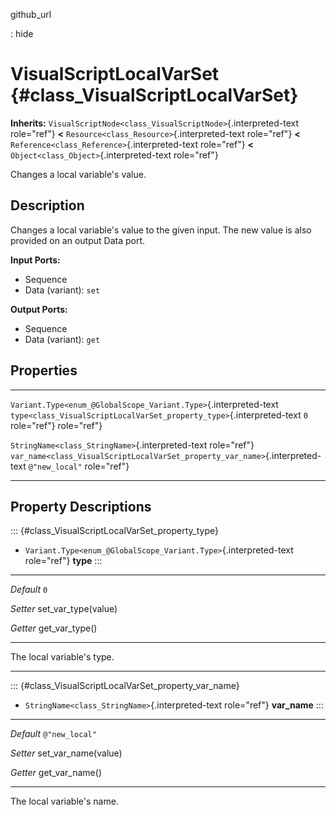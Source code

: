 github\_url

:   hide

VisualScriptLocalVarSet {#class_VisualScriptLocalVarSet}
=======================

**Inherits:**
`VisualScriptNode<class_VisualScriptNode>`{.interpreted-text role="ref"}
**\<** `Resource<class_Resource>`{.interpreted-text role="ref"} **\<**
`Reference<class_Reference>`{.interpreted-text role="ref"} **\<**
`Object<class_Object>`{.interpreted-text role="ref"}

Changes a local variable\'s value.

Description
-----------

Changes a local variable\'s value to the given input. The new value is
also provided on an output Data port.

**Input Ports:**

-   Sequence
-   Data (variant): `set`

**Output Ports:**

-   Sequence
-   Data (variant): `get`

Properties
----------

  ------------------------------------------------------------------ ------------------------------------------------------------------------------- ----------------
  `Variant.Type<enum_@GlobalScope_Variant.Type>`{.interpreted-text   `type<class_VisualScriptLocalVarSet_property_type>`{.interpreted-text           `0`
  role="ref"}                                                        role="ref"}                                                                     

  `StringName<class_StringName>`{.interpreted-text role="ref"}       `var_name<class_VisualScriptLocalVarSet_property_var_name>`{.interpreted-text   `@"new_local"`
                                                                     role="ref"}                                                                     
  ------------------------------------------------------------------ ------------------------------------------------------------------------------- ----------------

Property Descriptions
---------------------

::: {#class_VisualScriptLocalVarSet_property_type}
-   `Variant.Type<enum_@GlobalScope_Variant.Type>`{.interpreted-text
    role="ref"} **type**
:::

  ----------- -----------------------
  *Default*   `0`

  *Setter*    set\_var\_type(value)

  *Getter*    get\_var\_type()
  ----------- -----------------------

The local variable\'s type.

------------------------------------------------------------------------

::: {#class_VisualScriptLocalVarSet_property_var_name}
-   `StringName<class_StringName>`{.interpreted-text role="ref"}
    **var\_name**
:::

  ----------- -----------------------
  *Default*   `@"new_local"`

  *Setter*    set\_var\_name(value)

  *Getter*    get\_var\_name()
  ----------- -----------------------

The local variable\'s name.
